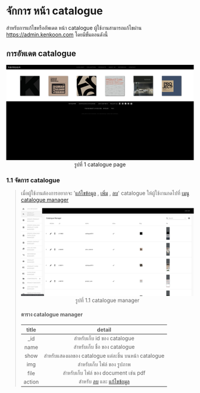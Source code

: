 # จักการ หน้า catalogue

สำหรับการแก้ไขหรืออัพเดต หน้า catalogue ผู้ใช้งานสามารถแก้ไขผ่าน https://admin.kenkoon.com โดยมีขั้นตอนดังนี้

## การอัพเดต catalogue

<p align="center" >
<img src=imgs/catalogue_page.png >
รูปที่ 1 catalogue page
</p>

### 1.1 จัดการ catalogue

> เมื่อผู้ใช้งานต้องการอยากจะ '<a href=/docs/recommend/recommend.md#46-เมื่อผู้ใช้งานกดปุ่ม  >แก้ไขข้อมูล</a> , <a href=/docs/recommend/recommend.md#44-ปุ่ม-เพิ่ม  >เพิ่ม</a> , <a href=/docs/recommend/recommend.md#47-เมื่อกดปุ่ม >ลบ</a>'  catalogue ให้ผู้ใช้งานกดไปที่  <a href=/docs/recommend/recommend.md#313-เมนู-catalogue-manager > เมนู catalogue manager</a></p>
> <p align="center" >
> <img src=imgs/catalogue_manager_page.png >
> รูปที่ 1.1 catalogue manager
> </p>
>
> #### ตาราง catalogue manager
> | title | detail | 
> | :-----: | :------: |
> | _id    | สำหรับเก็บ id ของ catalogue | 
> | name | สำหรับเก็บ ชื่อ ของ catalogue | 
> | show | สำหรับแสดงผลของ catalogue แต่ละชิ้น บนหน้า catalogue  | 
> | img | สำหรับเก็บ ไฟล์ ของ รูปภาพ | 
> | file | สำหรับเก็บ ไฟล์ ของ document เช่น pdf | 
> | action | สำหรับ <a href=/docs/recommend/recommend.md#47-เมื่อกดปุ่ม >ลบ</a> และ <a href=/docs/recommend/recommend.md#46-เมื่อผู้ใช้งานกดปุ่ม  >แก้ไขข้อมูล</a> | 

<br/>
<br/>
<br/>
